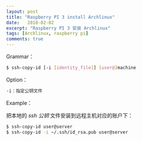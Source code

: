 ```yaml
---
layout: post
title: "Raspberry PI 3 install Archlinux"
date:   2018-02-02
excerpt: "Raspberry PI 3 安装 Archlinux"
tags: [Archlinux, raspberry pi]
comments: true
---
```


Grammar：

```sh
$ ssh-copy-id [-i [identity_file]] [user@]machine
```

Option：

```sh
-i：指定公钥文件
```

Example：

把本地的 *ssh 公钥* 文件安装到远程主机对应的账户下：

```sh
$ ssh-copy-id user@server
$ ssh-copy-id -i ~/.ssh/id_rsa.pub user@server
```